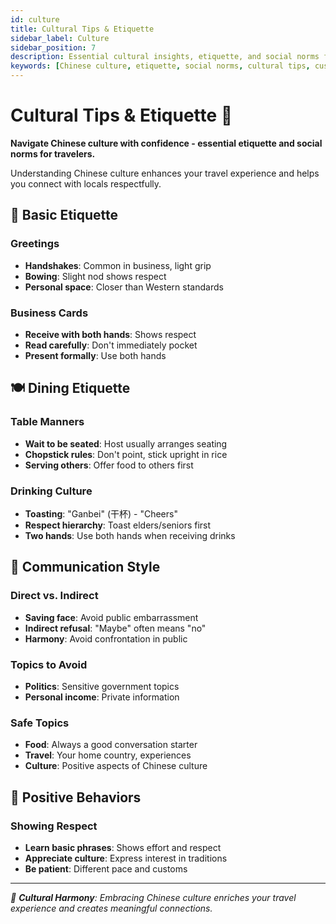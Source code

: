 ```yaml
---
id: culture
title: Cultural Tips & Etiquette
sidebar_label: Culture
sidebar_position: 7
description: Essential cultural insights, etiquette, and social norms for travelers in China
keywords: [Chinese culture, etiquette, social norms, cultural tips, customs, traditions]
---
```


# Cultural Tips & Etiquette 🏮

**Navigate Chinese culture with confidence - essential etiquette and social norms for travelers.**

Understanding Chinese culture enhances your travel experience and helps you connect with locals respectfully.

## 🤝 Basic Etiquette

### **Greetings**
- **Handshakes**: Common in business, light grip
- **Bowing**: Slight nod shows respect
- **Personal space**: Closer than Western standards

### **Business Cards**
- **Receive with both hands**: Shows respect
- **Read carefully**: Don't immediately pocket
- **Present formally**: Use both hands

## 🍽️ Dining Etiquette

### **Table Manners**
- **Wait to be seated**: Host usually arranges seating
- **Chopstick rules**: Don't point, stick upright in rice
- **Serving others**: Offer food to others first

### **Drinking Culture**
- **Toasting**: "Ganbei" (干杯) - "Cheers"
- **Respect hierarchy**: Toast elders/seniors first
- **Two hands**: Use both hands when receiving drinks

## 💬 Communication Style

### **Direct vs. Indirect**
- **Saving face**: Avoid public embarrassment
- **Indirect refusal**: "Maybe" often means "no"
- **Harmony**: Avoid confrontation in public

### **Topics to Avoid**
- **Politics**: Sensitive government topics
- **Personal income**: Private information

### **Safe Topics**
- **Food**: Always a good conversation starter
- **Travel**: Your home country, experiences
- **Culture**: Positive aspects of Chinese culture

## 🌟 Positive Behaviors

### **Showing Respect**
- **Learn basic phrases**: Shows effort and respect
- **Appreciate culture**: Express interest in traditions
- **Be patient**: Different pace and customs

---

*🏮 **Cultural Harmony**: Embracing Chinese culture enriches your travel experience and creates meaningful connections.* 